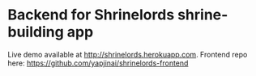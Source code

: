 # Backend for Shrinelords shrine-building app
Live demo available at http://shrinelords.herokuapp.com.
Frontend repo here: https://github.com/yapjinai/shrinelords-frontend
